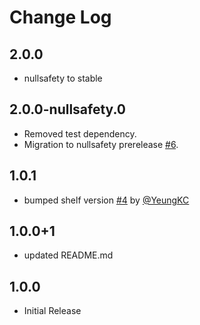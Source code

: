 # Change Log

## 2.0.0

- nullsafety to stable

## 2.0.0-nullsafety.0

- Removed test dependency.
- Migration to nullsafety prerelease [#6](https://github.com/RatakondalaArun/shelf_virtual_directory/issues/6).

## 1.0.1

- bumped shelf version [#4](https://github.com/RatakondalaArun/shelf_virtual_directory/issues/4) by [@YeungKC](https://github.com/YeungKC)

## 1.0.0+1

- updated README.md

## 1.0.0

- Initial Release
